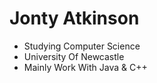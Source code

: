 # Jonty Atkinson
- Studying Computer Science
- University Of Newcastle
- Mainly Work With Java & C++

<!---
Jontya/Jontya is a ✨ special ✨ repository because its `README.md` (this file) appears on your GitHub profile.
You can click the Preview link to take a look at your changes.
--->
